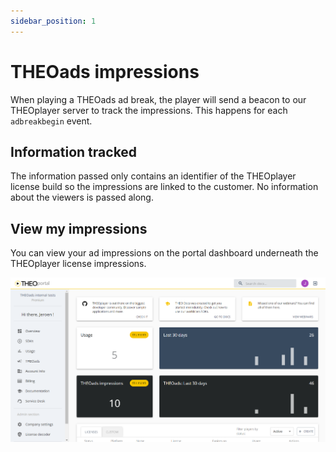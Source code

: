 ```yaml
---
sidebar_position: 1
---
```


# THEOads impressions

When playing a THEOads ad break, the player will send a beacon to our THEOplayer server to track the impressions.
This happens for each `adbreakbegin` event.

## Information tracked

The information passed only contains an identifier of the THEOplayer license build so the impressions are linked to the customer.
No information about the viewers is passed along.

## View my impressions

You can view your ad impressions on the portal dashboard underneath the THEOplayer license impressions.

![Portal_dashboard](../assets/img/THEOads-impressions.png)

